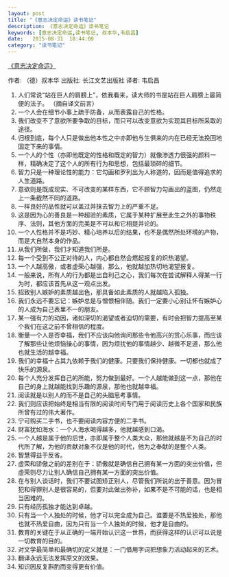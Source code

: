 ```yaml
---
layout: post
title: "《意志决定命运》读书笔记"
description: 《意志决定命运》读书笔记
keywords: [意志决定命运,读书笔记, 叔本华,韦启昌]
date:   2015-08-31  18:44:00
category: "读书笔记"
---
```

[《意志决定命运》](http://book.douban.com/subject/26320590/) 

作者: （德）叔本华 
出版社: 长江文艺出版社 
译者: 韦启昌 

1. 人们常说“站在巨人的肩膀上”，依我看来，读大师的书是站在巨人肩膀上最简便的法子。 （摘自译文前言）
2. 一个人会在细节小事上疏于防备，从而表露自己的性格。
3. 我们改变不了意欲所要争取的目标，而只可以改变意欲为实现其目标所采取的途径。
4. 归根到底，每个人只是做出他本性之中亦即他与生俱来的内在已经无法挽回地固定下来的事情。
5. 一个人的个性（亦即他既定的性格和既定的智力）就像渗透力很强的颜料一样，精确决定了这个人的所有行为和思想，包括最琐碎的细节。
6. 智力只是一种理论性的能力：它勾画和罗列出为人称道的，因而是值得追求的人生道路。
7. 意欲则是既成现实、不可改变的某样东西，它不顾智力勾画出的蓝图，仍然走上一条截然不同的道路。
8. 一样良好的品性就可以盖过并抹去智力上的严重不足。
9. 这是因为心的善良是一种超验的素质，它属于某种扩展至此生之外的事物秩序、法则，其他方面的完美是不可以和它相提并论的。
10. 一个人性格并不是巧妙、精心培养以后的结果，也不是偶然所处环境的产物，而是大自然本身的作品。
11. 从我们所做，我们才知道我们所是。
12. 每一个受到不公正对待的人，内心都自然会燃起报复的炽热渴望。
13. 一个人越高傲，或者虚荣心越强，那么，他就越加热切地渴望报复。
14. 一般来说，所有人的行为都是出自利己之心，我们每次在尝试解释人得某一行为时，都应该首先从这一观点出发。
15. 招致别人嫉妒的素质越出色，那具备如此素质的人就越陷入孤独。
16. 我们永远不要忘记：嫉妒总是与憎恨相伴随。我们一定要小心别让怀有嫉妒心的人成为自己表里不一的朋友。
17. 某一强有力的动因，诸如深切的渴望或者迫切的需要，有时会把智力提高至某个我们在这之前不曾相信的程度。
18. 衡量一个人是否幸福，我们不应该向他询问那些令他高兴的赏心乐事，而应该了解那些让他烦恼操心的事情，因为烦扰他的事情越少、越微不足道，那么他也就生活的越幸福。
19. 我们的幸福十占其九依赖于我们的健康。只要我们保持健康。一切都也就成了快乐的源泉。
20. 每个人充分发挥自己的所能，努力做到最好。一个人越能做到这一点，那他在自己的身上就越能找到乐趣的源泉，那他也就越幸福。
21. 阅读就是以别人的而不是自己的头脑思考事情。
22. 我们则应该把始终是相当有限的阅读时间专门用于阅读历史上各个国家和民族所曾有过的伟大著作。
23. 宁可购买二手书，也不要阅读内容方便的二手书。
24. 财富犹如海水：一个人海水喝得越多，他就越感到口渴。
25. 一个人越是属于他的后世，亦即属于整个人类大众，那他就越是不为自己的时代所了解，为他的贡献对象不仅是他的时代，他为之奉献的是整个人类。
26. 智慧得益于反省。
27. 虚荣和骄傲之前的差别在于：骄傲就是确信自己拥有某一方面的突出价值，但虚荣则尽力让别人确信自己拥有某一方面的突出价值。
28. 在与别人谈话时，我们不要试图矫正别人，尽管我们所说的出于善意。因为冒犯和得罪别人是很容易的，但要对此做出弥补，如果不是不可能的话，也是相当困难的。
29. 只有经历孤独才能达到卓越。
30. 只有当一个人独处的时候，他才可以完全成为自己。谁要是不热爱独处，那他也就不热爱自由，因为只有当一个人独处的时候，他才是自由的。
31. 教育的关键在于从正确的一端开始认识这一世界，而获得这样的认识可以说是一切教育的目的。
32. 对文学最简单和最确切的定义就是：一门借用字词把想象力活动起来的艺术。
33. 翻译永远无法发挥原文的效果。
34. 知识因反复斟酌而变得更有价值。

